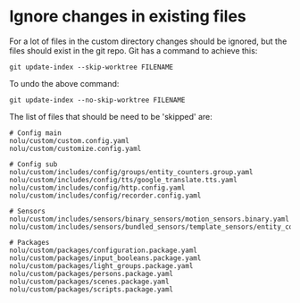 # Ignore changes in existing files

For a lot of files in the custom directory changes should be ignored, but the files should exist in the git repo. Git has a command to achieve this:

```
git update-index --skip-worktree FILENAME
```

To undo the above command:
```
git update-index --no-skip-worktree FILENAME
```

The list of files that should be need to be 'skipped' are:
```
# Config main
nolu/custom/custom.config.yaml
nolu/custom/customize.config.yaml

# Config sub
nolu/custom/includes/config/groups/entity_counters.group.yaml
nolu/custom/includes/config/tts/google_translate.tts.yaml
nolu/custom/includes/config/http.config.yaml
nolu/custom/includes/config/recorder.config.yaml

# Sensors
nolu/custom/includes/sensors/binary_sensors/motion_sensors.binary.yaml
nolu/custom/includes/sensors/bundled_sensors/template_sensors/entity_counters.sensor.yaml

# Packages
nolu/custom/packages/configuration.package.yaml
nolu/custom/packages/input_booleans.package.yaml
nolu/custom/packages/light_groups.package.yaml
nolu/custom/packages/persons.package.yaml
nolu/custom/packages/scenes.package.yaml
nolu/custom/packages/scripts.package.yaml
```